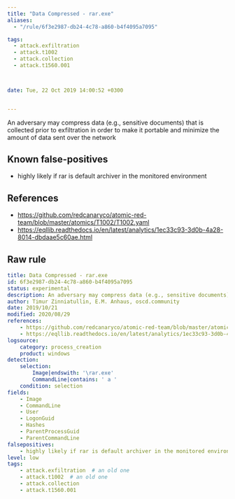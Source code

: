 ```yaml
---
title: "Data Compressed - rar.exe"
aliases:
  - "/rule/6f3e2987-db24-4c78-a860-b4f4095a7095"

tags:
  - attack.exfiltration
  - attack.t1002
  - attack.collection
  - attack.t1560.001



date: Tue, 22 Oct 2019 14:00:52 +0300


---
```


An adversary may compress data (e.g., sensitive documents) that is collected prior to exfiltration in order to make it portable and minimize the amount of data sent over the network

<!--more-->


## Known false-positives

* highly likely if rar is default archiver in the monitored environment



## References

* https://github.com/redcanaryco/atomic-red-team/blob/master/atomics/T1002/T1002.yaml
* https://eqllib.readthedocs.io/en/latest/analytics/1ec33c93-3d0b-4a28-8014-dbdaae5c60ae.html


## Raw rule
```yaml
title: Data Compressed - rar.exe
id: 6f3e2987-db24-4c78-a860-b4f4095a7095
status: experimental
description: An adversary may compress data (e.g., sensitive documents) that is collected prior to exfiltration in order to make it portable and minimize the amount of data sent over the network
author: Timur Zinniatullin, E.M. Anhaus, oscd.community
date: 2019/10/21
modified: 2020/08/29
references:
    - https://github.com/redcanaryco/atomic-red-team/blob/master/atomics/T1002/T1002.yaml
    - https://eqllib.readthedocs.io/en/latest/analytics/1ec33c93-3d0b-4a28-8014-dbdaae5c60ae.html
logsource:
    category: process_creation
    product: windows
detection:
    selection:
        Image|endswith: '\rar.exe'
        CommandLine|contains: ' a '
    condition: selection
fields:
    - Image
    - CommandLine
    - User
    - LogonGuid
    - Hashes
    - ParentProcessGuid
    - ParentCommandLine
falsepositives:
    - highly likely if rar is default archiver in the monitored environment
level: low
tags:
    - attack.exfiltration  # an old one
    - attack.t1002  # an old one
    - attack.collection
    - attack.t1560.001

```
